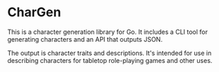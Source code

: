 # CharGen

This is a character generation library for Go. It includes a CLI tool for generating characters and an API that outputs JSON.

The output is character traits and descriptions. It's intended for use in describing characters for tabletop role-playing games and other uses.
